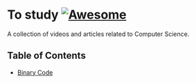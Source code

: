 # To study [![Awesome](https://cdn.rawgit.com/sindresorhus/awesome/d7305f38d29fed78fa85652e3a63e154dd8e8829/media/badge.svg)](https://github.com/sindresorhus/awesome)
A collection of videos and articles related to Computer Science.

## Table of Contents
- [Binary Code](https://youtu.be/wgbV6DLVezo)



